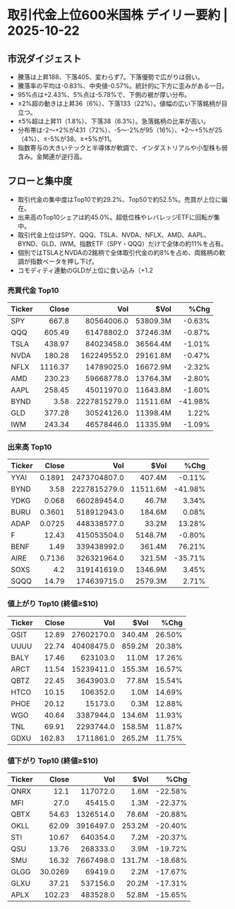 # 取引代金上位600米国株 デイリー要約 | 2025-10-22

## 市況ダイジェスト
- 騰落は上昇188、下落405、変わらず7。下落優勢で広がりは弱い。  
- 騰落率の平均は-0.83%、中央値-0.57%。統計的に下方に歪みがある一日。  
- 95%点は+2.43%、5%点は-5.78%で、下側の裾が厚い分布。  
- ±2%超の動きは上昇36（6%）、下落133（22%）。値幅の広い下落銘柄が目立つ。  
- ±5%超は上昇11（1.8%）、下落38（6.3%）。急落銘柄の比率が高い。  
- 分布帯は-2〜+2%が431（72%）、-5〜-2%が95（16%）、+2〜+5%が25（4%）、≤-5%が38、≥+5%が11。  
- 指数寄与の大きいテックと半導体が軟調で、インダストリアルや小型株も弱含み。金関連が逆行高。  

## フローと集中度
- 取引代金の集中度はTop10で約29.2%、Top50で約52.5%。売買が上位に偏在。  
- 出来高のTop10シェアは約45.0%。超低位株やレバレッジETFに回転が集中。  
- 取引代金上位はSPY、QQQ、TSLA、NVDA、NFLX、AMD、AAPL、BYND、GLD、IWM。指数ETF（SPY・QQQ）だけで全体の約11%を占有。  
- 個別ではTSLAとNVDAの2銘柄で全体取引代金の約8%を占め、両銘柄の軟調が指数ベータを押し下げ。  
- コモディティ連動のGLDが上位に食い込み（+1.2

### 売買代金 Top10
| Ticker | Close | Vol | $Vol | %Chg |
|---|---:|---:|---:|---:|
| SPY | 667.8 | 80564006.0 | 53809.3M | -0.63% |
| QQQ | 605.49 | 61478802.0 | 37246.3M | -0.87% |
| TSLA | 438.97 | 84023458.0 | 36564.4M | -1.01% |
| NVDA | 180.28 | 162249552.0 | 29161.8M | -0.47% |
| NFLX | 1116.37 | 14789025.0 | 16672.9M | -2.32% |
| AMD | 230.23 | 59668778.0 | 13764.3M | -2.80% |
| AAPL | 258.45 | 45011970.0 | 11643.8M | -1.60% |
| BYND | 3.58 | 2227815279.0 | 11511.6M | -41.98% |
| GLD | 377.28 | 30524126.0 | 11398.4M | 1.22% |
| IWM | 243.34 | 46578446.0 | 11335.9M | -1.09% |


### 出来高 Top10
| Ticker | Close | Vol | $Vol | %Chg |
|---|---:|---:|---:|---:|
| YYAI | 0.1891 | 2473704807.0 | 407.4M | -0.11% |
| BYND | 3.58 | 2227815279.0 | 11511.6M | -41.98% |
| YDKG | 0.068 | 660289454.0 | 46.7M | 3.34% |
| BURU | 0.3601 | 518912943.0 | 184.6M | 0.08% |
| ADAP | 0.0725 | 448338577.0 | 33.2M | 13.28% |
| F | 12.43 | 415053504.0 | 5148.7M | -0.80% |
| BENF | 1.49 | 339438992.0 | 361.4M | 76.21% |
| AIRE | 0.7136 | 326321964.0 | 321.5M | -35.71% |
| SOXS | 4.2 | 319141619.0 | 1346.9M | 3.45% |
| SQQQ | 14.79 | 174639715.0 | 2579.3M | 2.71% |


### 値上がり Top10 (終値≥$10)
| Ticker | Close | Vol | $Vol | %Chg |
|---|---:|---:|---:|---:|
| GSIT | 12.89 | 27602170.0 | 340.4M | 26.50% |
| UUUU | 22.74 | 40408475.0 | 859.2M | 20.38% |
| BALY | 17.46 | 623103.0 | 11.0M | 17.26% |
| ARCT | 11.54 | 15239411.0 | 155.3M | 16.57% |
| QBTZ | 22.45 | 3643903.0 | 77.8M | 15.54% |
| HTCO | 10.15 | 106352.0 | 1.0M | 14.69% |
| PHOE | 20.12 | 15173.0 | 0.3M | 12.88% |
| WGO | 40.64 | 3387944.0 | 134.6M | 11.93% |
| TNL | 69.91 | 2293744.0 | 158.5M | 11.87% |
| GDXU | 162.83 | 1711861.0 | 265.2M | 11.75% |


### 値下がり Top10 (終値≥$10)
| Ticker | Close | Vol | $Vol | %Chg |
|---|---:|---:|---:|---:|
| QNRX | 12.1 | 117072.0 | 1.6M | -22.58% |
| MFI | 27.0 | 45415.0 | 1.3M | -22.37% |
| QBTX | 54.63 | 1326514.0 | 78.6M | -20.88% |
| OKLL | 62.09 | 3916497.0 | 253.2M | -20.40% |
| STI | 10.67 | 640354.0 | 7.2M | -20.37% |
| QSU | 13.76 | 268333.0 | 3.9M | -19.72% |
| SMU | 16.32 | 7667498.0 | 131.7M | -18.68% |
| GLGG | 30.0269 | 69419.0 | 2.2M | -17.67% |
| GLXU | 37.21 | 537156.0 | 20.2M | -17.31% |
| APLX | 102.23 | 483528.0 | 52.8M | -15.65% |

